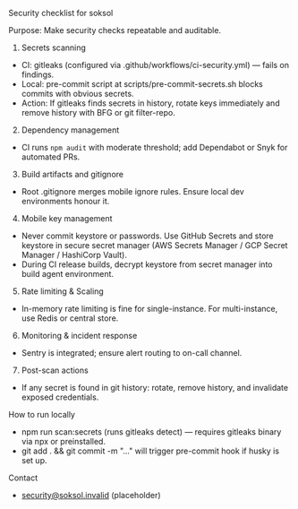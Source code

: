 Security checklist for soksol

Purpose: Make security checks repeatable and auditable.

1) Secrets scanning
- CI: gitleaks (configured via .github/workflows/ci-security.yml) — fails on findings.
- Local: pre-commit script at scripts/pre-commit-secrets.sh blocks commits with obvious secrets.
- Action: If gitleaks finds secrets in history, rotate keys immediately and remove history with BFG or git filter-repo.

2) Dependency management
- CI runs `npm audit` with moderate threshold; add Dependabot or Snyk for automated PRs.

3) Build artifacts and gitignore
- Root .gitignore merges mobile ignore rules. Ensure local dev environments honour it.

4) Mobile key management
- Never commit keystore or passwords. Use GitHub Secrets and store keystore in secure secret manager (AWS Secrets Manager / GCP Secret Manager / HashiCorp Vault).
- During CI release builds, decrypt keystore from secret manager into build agent environment.

5) Rate limiting & Scaling
- In-memory rate limiting is fine for single-instance. For multi-instance, use Redis or central store.

6) Monitoring & incident response
- Sentry is integrated; ensure alert routing to on-call channel.

7) Post-scan actions
- If any secret is found in git history: rotate, remove history, and invalidate exposed credentials.

How to run locally
- npm run scan:secrets (runs gitleaks detect) — requires gitleaks binary via npx or preinstalled.
- git add . && git commit -m "..." will trigger pre-commit hook if husky is set up.

Contact
- security@soksol.invalid (placeholder)
